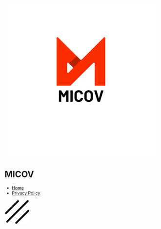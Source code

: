 <head>
<meta charset="UTF-8">
<meta http-equiv="X-UA-Compatible" content="IE=edge">
<meta name="viewport" content="width=device-width, initial-scale=1.0">
<link rel="stylesheet" href="styles/indexStyle.css">
<link href="https://fonts.googleapis.com/css2?family=Cairo:wght@200;300;400;500;600;700;800;900&family=Ubuntu:ital,wght@0,300;0,400;0,500;0,700;1,300;1,400;1,500;1,700&display=swap" rel="stylesheet">
<!-- Bootstrap CSS -->
<link
            rel="stylesheet"
            href="https://stackpath.bootstrapcdn.com/bootstrap/4.3.1/css/bootstrap.min.css"
            integrity="sha384-ggOyR0iXCbMQv3Xipma34MD+dH/1fQ784/j6cY/iJTQUOhcWr7x9JvoRxT2MZw1T"
            crossorigin="anonymous"
        >
<!-- Font Awesome Kit -->
<script src="https://kit.fontawesome.com/a076d05399.js"></script>
<link rel="icon" type="image/x-icon" href="img/2.png">
<title>Micov</title>
</head>

 <div class="container">
            <div class="navbar">
                <img src="img/1.png" alt="">
                <h1>MICOV</h1>
                <nav>
                    <ul id="menu-list">
                        <li>
                            <a href="index.html">Home</a>
                        </li>
                        <li>
                            <a href="privacyPolicy.html">Privacy Policy</a>
                        </li>
                    </ul>
                </nav>
                <img src="img/menu.png" class="menu-icon" onclick="togglemenu()">
            </div>
